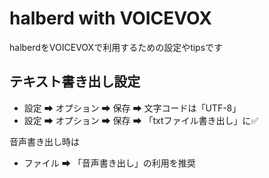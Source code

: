 # halberd with VOICEVOX

halberdをVOICEVOXで利用するための設定やtipsです

## テキスト書き出し設定

- 設定 ➡ オプション ➡ 保存 ➡ 文字コードは「UTF-8」
- 設定 ➡ オプション ➡ 保存 ➡ 「txtファイル書き出し」に✅

音声書き出し時は

- ファイル ➡ 「音声書き出し」の利用を推奨
